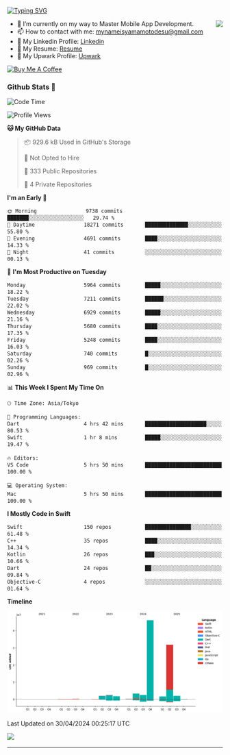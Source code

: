 
[![Typing SVG](https://readme-typing-svg.demolab.com/?lines=Thank+You+For+Visiting!!;You+Are+Welcome✨;I+am+Kyo+Yamamoto;Mobile+Developer)](https://git.io/typing-svg)
<p>
<img align="right" src="https://media.giphy.com/media/26ufdb3cYKwbRtYVW/giphy.gif" style="max-width:100%;" height="150px">

- 🌱 I’m currently on my way to Master Mobile App Development.
- 📫 How to contact with me: mynameisyamamotodesu@gmail.com
- 🔗 My Linkedin Profile: [Linkedin](https://www.linkedin.com/in/kyo-yamamoto-a2ab50239)
- 🔗 My Resume: [Resume](https://www.kickresume.com/cv/ZWKvXV/)
- 🔗 My Upwark Profile: [Upwark](https://www.upwork.com/freelancers/~01aa9115102bb4af25)

<a href="https://www.buymeacoffee.com/kyoyamamoto" target="_blank"><img src="https://cdn.buymeacoffee.com/buttons/default-orange.png" alt="Buy Me A Coffee" height="41" width="174"></a>

### Github Stats 🥇 
<!--START_SECTION:waka-->
![Code Time](http://img.shields.io/badge/Code%20Time-688%20hrs%2034%20mins-blue)

![Profile Views](http://img.shields.io/badge/Profile%20Views-0-blue)

**🐱 My GitHub Data** 

> 📦 929.6 kB Used in GitHub's Storage 
 > 
> 🚫 Not Opted to Hire
 > 
> 📜 333 Public Repositories 
 > 
> 🔑 4 Private Repositories 
 > 
**I'm an Early 🐤** 

```text
🌞 Morning                9738 commits        ███████░░░░░░░░░░░░░░░░░░   29.74 % 
🌆 Daytime                18271 commits       ██████████████░░░░░░░░░░░   55.80 % 
🌃 Evening                4691 commits        ████░░░░░░░░░░░░░░░░░░░░░   14.33 % 
🌙 Night                  41 commits          ░░░░░░░░░░░░░░░░░░░░░░░░░   00.13 % 
```
📅 **I'm Most Productive on Tuesday** 

```text
Monday                   5964 commits        █████░░░░░░░░░░░░░░░░░░░░   18.22 % 
Tuesday                  7211 commits        ██████░░░░░░░░░░░░░░░░░░░   22.02 % 
Wednesday                6929 commits        █████░░░░░░░░░░░░░░░░░░░░   21.16 % 
Thursday                 5680 commits        ████░░░░░░░░░░░░░░░░░░░░░   17.35 % 
Friday                   5248 commits        ████░░░░░░░░░░░░░░░░░░░░░   16.03 % 
Saturday                 740 commits         █░░░░░░░░░░░░░░░░░░░░░░░░   02.26 % 
Sunday                   969 commits         █░░░░░░░░░░░░░░░░░░░░░░░░   02.96 % 
```


📊 **This Week I Spent My Time On** 

```text
🕑︎ Time Zone: Asia/Tokyo

💬 Programming Languages: 
Dart                     4 hrs 42 mins       ████████████████████░░░░░   80.53 % 
Swift                    1 hr 8 mins         █████░░░░░░░░░░░░░░░░░░░░   19.47 % 

🔥 Editors: 
VS Code                  5 hrs 50 mins       █████████████████████████   100.00 % 

💻 Operating System: 
Mac                      5 hrs 50 mins       █████████████████████████   100.00 % 
```

**I Mostly Code in Swift** 

```text
Swift                    150 repos           ███████████████░░░░░░░░░░   61.48 % 
C++                      35 repos            ████░░░░░░░░░░░░░░░░░░░░░   14.34 % 
Kotlin                   26 repos            ███░░░░░░░░░░░░░░░░░░░░░░   10.66 % 
Dart                     24 repos            ██░░░░░░░░░░░░░░░░░░░░░░░   09.84 % 
Objective-C              4 repos             ░░░░░░░░░░░░░░░░░░░░░░░░░   01.64 % 
```



**Timeline**

![Lines of Code chart](https://raw.githubusercontent.com/YamamotoDesu/YamamotoDesu/main/assets/bar_graph.png)


 Last Updated on 30/04/2024 00:25:17 UTC
<!--END_SECTION:waka-->

![](https://github-profile-summary-cards.vercel.app/api/cards/profile-details?username=YamamotoDesu&theme=vue)

----
